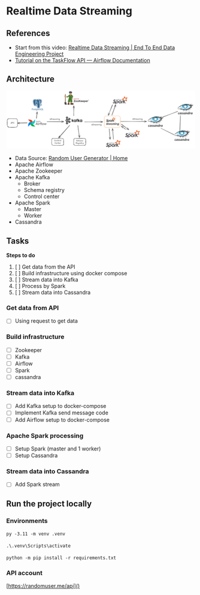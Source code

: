 # Realtime Data Streaming

## References

* Start from this video: [Realtime Data Streaming |  End To End Data Engineering Project](https://www.youtube.com/watch?v=GqAcTrqKcrY&t=3s&ab_channel=CodeWithYu)
* [Tutorial on the TaskFlow API — Airflow Documentation](https://airflow.apache.org/docs/apache-airflow/2.3.1/tutorial_taskflow_api.html)

## Architecture

![1730554725756](image/README/1730554725756.png)

* Data Source: [Random User Generator | Home](https://randomuser.me/)
* Apache Airflow
* Apache Zookeeper
* Apache Kafka
  * Broker
  * Schema registry
  * Control center
* Apache Spark
  * Master
  * Worker
* Cassandra

## Tasks

**Steps to do**

1. [ ] Get data from the API
2. [ ] Build infrastructure using docker compose
3. [ ] Stream data into Kafka
4. [ ] Process by Spark
5. [ ] Stream data into Cassandra

### Get data from API

* [ ] Using request to get data

### Build infrastructure

* [ ] Zookeeper
* [ ] Kafka
* [ ] Airflow
* [ ] Spark
* [ ] cassandra

### Stream data into Kafka

* [ ] Add Kafka setup to docker-compose
* [ ] Implement Kafka send message code
* [ ] Add Airflow setup to docker-compose

### Apache Spark processing

* [ ] Setup Spark (master and 1 worker)
* [ ] Setup Cassandra

### Stream data into Cassandra

* [ ] Add Spark stream

## Run the project locally

### Environments

```
py -3.11 -m venv .venv

.\.venv\Scripts\activate

python -m pip install -r requirements.txt
```

### API account

[https://randomuser.me/api]()
